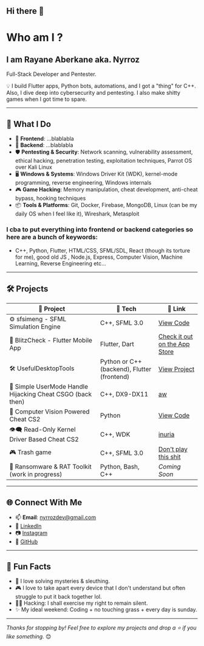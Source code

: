 ## Hi there 👋

<!--
**Nyrroz/nyrroz** is a ✨ _special_ ✨ repository because its `README.md` (this file) appears on your GitHub profile.

Here are some ideas to get you started:

- 🔭 I’m currently working on ...
- 🌱 I’m currently learning ...
- 👯 I’m looking to collaborate on ...
- 🤔 I’m looking for help with ...
- 💬 Ask me about ...
- 📫 How to reach me: ...
- 😄 Pronouns: ...
- ⚡ Fun fact: ...
-->
# Who am I ? 
## I am Rayane Aberkane aka. Nyrroz

Full-Stack Developer and Pentester.

💡 I build Flutter apps, Python bots, automations, and I got a "thing" for C++. 
Also, I dive deep into cybersecurity and pentesting.
I also make shitty games when I got time to spare.

---

## 🚀 What I Do

- 🎯 **Frontend**: ...blablabla
- 🧠 **Backend**: ...blablabla
- 🛡️ **Pentesting & Security**: Network scanning, vulnerability assessment, ethical hacking, penetration testing, exploitation techniques, Parrot OS over Kali Linux
- 🖥️ **Windows & Systems**: Windows Driver Kit (WDK), kernel-mode programming, reverse engineering, Windows internals  
- 🎮 **Game Hacking**: Memory manipulation, cheat development, anti-cheat bypass, hooking techniques  
- 📦 **Tools & Platforms**: Git, Docker, Firebase, MongoDB, Linux (can be my daily OS when I feel like it), Wireshark, Metasploit

### I cba to put everything into frontend or backend categories so here are a bunch of keywords:
- C++, Python, Flutter, HTML/CSS, SFML/SDL, React (though its torture for me), good old JS , Node.js, Express, Computer Vision, Machine Learning, Reverse Engineering etc...

---

## 🛠️ Projects

| 🚧 Project | 🔧 Tech | 🔗 Link |
|-----------|--------|--------|
| ⚙️ sfsimeng - SFML Simulation Engine | C++, SFML 3.0 | [View Code](https://github.com/Nyrroz/sfsimeng) |
| 📱 BlitzCheck - Flutter Mobile App | Flutter, Dart | [Check it out on the App Store](https://apps.apple.com/app/blitzcheck/id6737436335?l=en-GB) |
| 🛠️ UsefulDesktopTools | Python or C++ (backend), Flutter (frontend) | [View Project](https://github.com/Nyrroz/UsefulDesktopTool) |
| 🐷 Simple UserMode Handle Hijacking Cheat CSGO (back then) | C++, DX9-DX11 | [aw](https://aimware.net/)|
| 🤖 Computer Vision Powered Cheat CS2 | Python | [View Code](https://github.com/Nyrroz/TargetDetectionCS2) |
| 👁️‍🗨️  Read-Only Kernel Driver Based Cheat CS2 | C++, WDK |  [inuria](https://www.iniuria.us/) |
| 🎮  Trash game | C++, SFML 3.0 | [Don't play this shit]([https://www.iniuria.us/](https://github.com/Nyrroz/myweirdsfmlgame)) |
| 🔐 Ransomware & RAT Toolkit (work in progress) | Python, Bash, C++ | _Coming Soon_ |

---

## 🌐 Connect With Me

- 📫 **Email**: nyrrozdev@gmail.com  
- 💼 [LinkedIn](https://www.linkedin.com/in/rayane-aberkane/)  
- 📷 [Instagram](https://www.instagram.com/nyrroz/)  
- 🐙 [GitHub](https://github.com/Nyrroz)  

---

## 🧠 Fun Facts

- 🧩 I love solving mysteries & sleuthing.
- 🎮 I love to take apart every device that I don't understand but often struggle to put it back together lol.
- 🕵️‍♂️ Hacking: I shall exercise my right to remain silent.
- ✨ My ideal weekend: Coding + no touching grass + every day is sunday.

---

_Thanks for stopping by! Feel free to explore my projects and drop a ⭐ if you like something._ 😊
